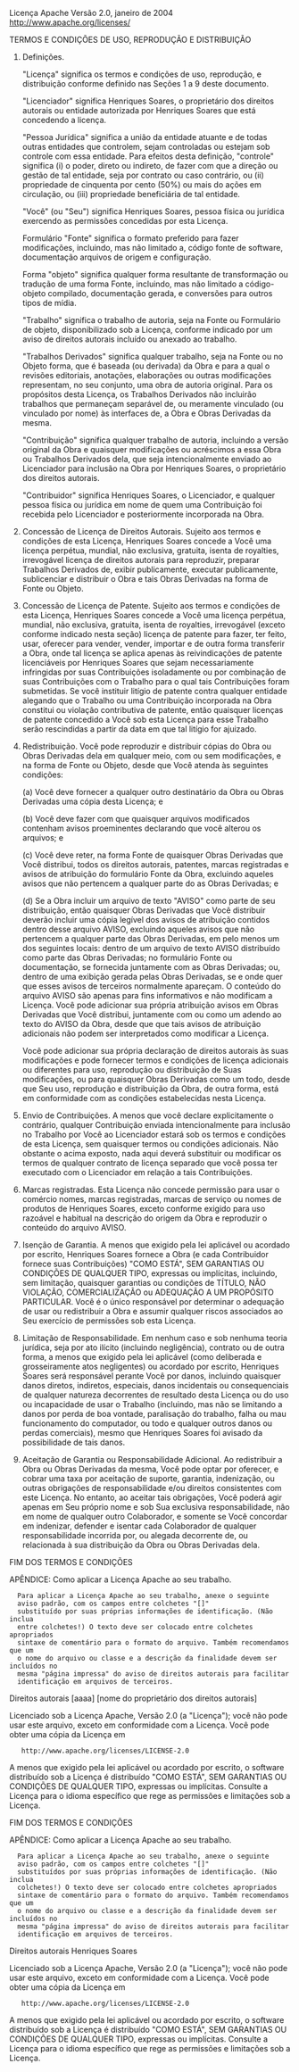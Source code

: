 Licença Apache
                           Versão 2.0, janeiro de 2004
                        http://www.apache.org/licenses/

   TERMOS E CONDIÇÕES DE USO, REPRODUÇÃO E DISTRIBUIÇÃO

   1. Definições.

      "Licença" significa os termos e condições de uso, reprodução,
      e distribuição conforme definido nas Seções 1 a 9 deste documento.

      "Licenciador" significa Henriques Soares, o proprietário dos direitos autorais ou entidade autorizada por
      Henriques Soares que está concedendo a licença.

      "Pessoa Jurídica" significa a união da entidade atuante e de todas
      outras entidades que controlem, sejam controladas ou estejam sob
      controle com essa entidade. Para efeitos desta definição,
      "controle" significa (i) o poder, direto ou indireto, de fazer com que a
      direção ou gestão de tal entidade, seja por contrato ou
      caso contrário, ou (ii) propriedade de cinquenta por cento (50%) ou mais do
      ações em circulação, ou (iii) propriedade beneficiária de tal entidade.

      "Você" (ou "Seu") significa Henriques Soares, pessoa física ou jurídica
      exercendo as permissões concedidas por esta Licença.

      Formulário "Fonte" significa o formato preferido para fazer modificações,
      incluindo, mas não limitado a, código fonte de software, documentação
      arquivos de origem e configuração.

      Forma "objeto" significa qualquer forma resultante de
      transformação ou tradução de uma forma Fonte, incluindo, mas
      não limitado a código-objeto compilado, documentação gerada,
      e conversões para outros tipos de mídia.

      "Trabalho" significa o trabalho de autoria, seja na Fonte ou
      Formulário de objeto, disponibilizado sob a Licença, conforme indicado por um
      aviso de direitos autorais incluído ou anexado ao trabalho.

      "Trabalhos Derivados" significa qualquer trabalho, seja na Fonte ou no Objeto
      forma, que é baseada (ou derivada) da Obra e para a qual o
      revisões editoriais, anotações, elaborações ou outras modificações
      representam, no seu conjunto, uma obra de autoria original. Para os propósitos
      desta Licença, os Trabalhos Derivados não incluirão trabalhos que permaneçam
      separável de, ou meramente vinculado (ou vinculado por nome) às interfaces de,
      a Obra e Obras Derivadas da mesma.

      "Contribuição" significa qualquer trabalho de autoria, incluindo
      a versão original da Obra e quaisquer modificações ou acréscimos
      a essa Obra ou Trabalhos Derivados dela, que seja intencionalmente
      enviado ao Licenciador para inclusão na Obra por Henriques Soares,
      o proprietário dos direitos autorais.

      "Contribuidor" significa Henriques Soares, o Licenciador, e qualquer pessoa física ou jurídica
      em nome de quem uma Contribuição foi recebida pelo Licenciador e
      posteriormente incorporada na Obra.

   2. Concessão de Licença de Direitos Autorais. Sujeito aos termos e condições de
      esta Licença, Henriques Soares concede a Você uma licença perpétua,
      mundial, não exclusiva, gratuita, isenta de royalties, irrevogável
      licença de direitos autorais para reproduzir, preparar Trabalhos Derivados de,
      exibir publicamente, executar publicamente, sublicenciar e distribuir o
      Obra e tais Obras Derivadas na forma de Fonte ou Objeto.

   3. Concessão de Licença de Patente. Sujeito aos termos e condições de
      esta Licença, Henriques Soares concede a Você uma licença perpétua,
      mundial, não exclusiva, gratuita, isenta de royalties, irrevogável
      (exceto conforme indicado nesta seção) licença de patente para fazer, ter feito,
      usar, oferecer para vender, vender, importar e de outra forma transferir a Obra,
      onde tal licença se aplica apenas às reivindicações de patente licenciáveis
      por Henriques Soares que sejam necessariamente infringidas por suas
      Contribuições isoladamente ou por combinação de suas Contribuições
      com o Trabalho para o qual tais Contribuições foram submetidas. Se você
      instituir litígio de patente contra qualquer entidade alegando que o Trabalho
      ou uma Contribuição incorporada na Obra constitui
      ou violação contributiva de patente, então quaisquer licenças de patente
      concedido a Você sob esta Licença para esse Trabalho serão rescindidas
      a partir da data em que tal litígio for ajuizado.

   4. Redistribuição. Você pode reproduzir e distribuir cópias do
      Obra ou Obras Derivadas dela em qualquer meio, com ou sem
      modificações, e na forma de Fonte ou Objeto, desde que Você
      atenda às seguintes condições:

      (a) Você deve fornecer a qualquer outro destinatário da Obra ou
          Obras Derivadas uma cópia desta Licença; e

      (b) Você deve fazer com que quaisquer arquivos modificados contenham avisos proeminentes
          declarando que você alterou os arquivos; e

      (c) Você deve reter, na forma Fonte de quaisquer Obras Derivadas
          que Você distribui, todos os direitos autorais, patentes, marcas registradas e
          avisos de atribuição do formulário Fonte da Obra,
          excluindo aqueles avisos que não pertencem a qualquer parte do
          as Obras Derivadas; e

      (d) Se a Obra incluir um arquivo de texto "AVISO" como parte de seu
          distribuição, então quaisquer Obras Derivadas que Você distribuir deverão
          incluir uma cópia legível dos avisos de atribuição contidos
          dentro desse arquivo AVISO, excluindo aqueles avisos que não
          pertencem a qualquer parte das Obras Derivadas, em pelo menos um
          dos seguintes locais: dentro de um arquivo de texto AVISO distribuído
          como parte das Obras Derivadas; no formulário Fonte ou
          documentação, se fornecida juntamente com as Obras Derivadas; ou,
          dentro de uma exibição gerada pelas Obras Derivadas, se e
          onde quer que esses avisos de terceiros normalmente apareçam. O conteúdo
          do arquivo AVISO são apenas para fins informativos e
          não modificam a Licença. Você pode adicionar sua própria atribuição
          avisos em Obras Derivadas que Você distribui, juntamente com
          ou como um adendo ao texto do AVISO da Obra, desde que
          que tais avisos de atribuição adicionais não podem ser interpretados
          como modificar a Licença.

      Você pode adicionar sua própria declaração de direitos autorais às suas modificações e
      pode fornecer termos e condições de licença adicionais ou diferentes
      para uso, reprodução ou distribuição de Suas modificações, ou
      para quaisquer Obras Derivadas como um todo, desde que Seu uso,
      reprodução e distribuição da Obra, de outra forma, está em conformidade com
      as condições estabelecidas nesta Licença.

   5. Envio de Contribuições. A menos que você declare explicitamente o contrário,
      qualquer Contribuição enviada intencionalmente para inclusão no Trabalho
      por Você ao Licenciador estará sob os termos e condições de
      esta Licença, sem quaisquer termos ou condições adicionais.
      Não obstante o acima exposto, nada aqui deverá substituir ou modificar
      os termos de qualquer contrato de licença separado que você possa ter executado
      com o Licenciador em relação a tais Contribuições.

   6. Marcas registradas. Esta Licença não concede permissão para usar o comércio
      nomes, marcas registradas, marcas de serviço ou nomes de produtos de Henriques Soares,
      exceto conforme exigido para uso razoável e habitual na descrição do
      origem da Obra e reproduzir o conteúdo do arquivo AVISO.

   7. Isenção de Garantia. A menos que exigido pela lei aplicável ou
      acordado por escrito, Henriques Soares fornece a Obra (e cada
      Contribuidor fornece suas Contribuições) "COMO ESTÁ",
      SEM GARANTIAS OU CONDIÇÕES DE QUALQUER TIPO, expressas ou
      implícitas, incluindo, sem limitação, quaisquer garantias ou condições
      de TÍTULO, NÃO VIOLAÇÃO, COMERCIALIZAÇÃO ou ADEQUAÇÃO A UM
      PROPÓSITO PARTICULAR. Você é o único responsável por determinar o
      adequação de usar ou redistribuir a Obra e assumir qualquer
      riscos associados ao Seu exercício de permissões sob esta Licença.

   8. Limitação de Responsabilidade. Em nenhum caso e sob nenhuma teoria jurídica,
      seja por ato ilícito (incluindo negligência), contrato ou de outra forma,
      a menos que exigido pela lei aplicável (como deliberada e grosseiramente
      atos negligentes) ou acordado por escrito, Henriques Soares será
      responsável perante Você por danos, incluindo quaisquer danos diretos, indiretos, especiais,
      danos incidentais ou consequenciais de qualquer natureza decorrentes de
      resultado desta Licença ou do uso ou incapacidade de usar o
      Trabalho (incluindo, mas não se limitando a danos por perda de boa vontade,
      paralisação do trabalho, falha ou mau funcionamento do computador, ou todo e qualquer
      outros danos ou perdas comerciais), mesmo que Henriques Soares
      foi avisado da possibilidade de tais danos.

   9. Aceitação de Garantia ou Responsabilidade Adicional. Ao redistribuir
      a Obra ou Obras Derivadas da mesma, Você pode optar por oferecer,
      e cobrar uma taxa por aceitação de suporte, garantia, indenização,
      ou outras obrigações de responsabilidade e/ou direitos consistentes com este
      Licença. No entanto, ao aceitar tais obrigações, Você poderá agir apenas
      em Seu próprio nome e sob Sua exclusiva responsabilidade, não em nome
      de qualquer outro Colaborador, e somente se Você concordar em indenizar,
      defender e isentar cada Colaborador de qualquer responsabilidade
      incorrida por, ou alegada decorrente de, ou relacionada à sua distribuição
  da Obra ou Obras Derivadas dela.

 FIM DOS TERMOS E CONDIÇÕES

   APÊNDICE: Como aplicar a Licença Apache ao seu trabalho.

      Para aplicar a Licença Apache ao seu trabalho, anexe o seguinte
      aviso padrão, com os campos entre colchetes "[]"
      substituído por suas próprias informações de identificação. (Não inclua
      entre colchetes!) O texto deve ser colocado entre colchetes apropriados
      sintaxe de comentário para o formato do arquivo. Também recomendamos que um
      o nome do arquivo ou classe e a descrição da finalidade devem ser incluídos no
      mesma "página impressa" do aviso de direitos autorais para facilitar
      identificação em arquivos de terceiros.

   Direitos autorais [aaaa] [nome do proprietário dos direitos autorais]

   Licenciado sob a Licença Apache, Versão 2.0 (a "Licença");
   você não pode usar este arquivo, exceto em conformidade com a Licença.
   Você pode obter uma cópia da Licença em

       http://www.apache.org/licenses/LICENSE-2.0

   A menos que exigido pela lei aplicável ou acordado por escrito, o software
   distribuído sob a Licença é distribuído "COMO ESTÁ",
   SEM GARANTIAS OU CONDIÇÕES DE QUALQUER TIPO, expressas ou implícitas.
   Consulte a Licença para o idioma específico que rege as permissões e
   limitações sob a Licença.

   FIM DOS TERMOS E CONDIÇÕES

   APÊNDICE: Como aplicar a Licença Apache ao seu trabalho.

      Para aplicar a Licença Apache ao seu trabalho, anexe o seguinte
      aviso padrão, com os campos entre colchetes "[]"
      substituídos por suas próprias informações de identificação. (Não inclua
      colchetes!) O texto deve ser colocado entre colchetes apropriados
      sintaxe de comentário para o formato do arquivo. Também recomendamos que um
      o nome do arquivo ou classe e a descrição da finalidade devem ser incluídos no
      mesma "página impressa" do aviso de direitos autorais para facilitar
      identificação em arquivos de terceiros.

   Direitos autorais Henriques Soares

   Licenciado sob a Licença Apache, Versão 2.0 (a "Licença");
   você não pode usar este arquivo, exceto em conformidade com a Licença.
   Você pode obter uma cópia da Licença em

       http://www.apache.org/licenses/LICENSE-2.0

   A menos que exigido pela lei aplicável ou acordado por escrito, o software
   distribuído sob a Licença é distribuído "COMO ESTÁ",
   SEM GARANTIAS OU CONDIÇÕES DE QUALQUER TIPO, expressas ou implícitas.
   Consulte a Licença para o idioma específico que rege as permissões e
   limitações sob a Licença.